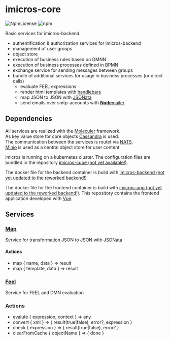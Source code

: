 # imicros-core
![NpmLicense](https://img.shields.io/npm/l/imicros-minio.svg)
![npm](https://img.shields.io/npm/v/imicros-minio.svg)

Basic services for imicros-backend:
 *  authentification &amp; authorization services for imicros-backend
 *  management of user groups
 *  object store
 *  execution of business rules based on DMNN
 *  execution of business processes defined in BPMN
 *  exchange service for sending messages between groups
 *  bundle of additional services for usage in business processes (or direct calls)
    *  evaluate FEEL expressions
    *  render html templates with [handlebars](https://handlebarsjs.com/)
    *  map JSON to JSON with [JSONata](https://jsonata.org/)
    *  send emails over smtp-accounts with [**Node**mailer](https://www.nodemailer.com/) 
  

## Dependencies
All services are realized with the [Moleculer](https://github.com/moleculerjs/moleculer) framework.   
As key value store for core objects [Cassandra](https://cassandra.apache.org/) is used.  
The communication between the services is routet via [NATS](https://nats.io/).  
[Minio](https://min.io/) is used as a central object store for user content.  

imicros is running on a kubernetes cluster. The configuration files are bundled in the repository [imicros-cube (not yet available!)](https://github.com/al66/imicros-kube).

The docker file for the backend container is build with [imicros-backend (not yet updated to the reworked backend!)](https://github.com/al66/imicros-backend)

The docker file for the frontend container is build with [imicros-app (not yet updated to the reworked backend!)](https://github.com/al66/imicros-app). This repository contains the frontend application developed with [Vue](https://vuejs.org/).

## Services
### <u>Map</u>
Service for transformation JSON to JSON with [JSONata](https://docs.jsonata.org/overview.html)

#### Actions
- map { name, data } => result  
- map { template, data } => result  

### <u>Feel</u>
Service for FEEL and DMN evaluation
### Actions
- evalute { expression, context } => any  
- convert { xml } => { result(true|false), error?, expression }
- check { expression } => { result(true|false), error? }  
- clearFromCache { objectName } => { done } 

